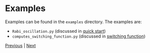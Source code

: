 # Examples

Examples can be found in the ``examples`` directory. The examples are:

- `Rabi_oscillation.py` (discussed in [quick start](getting_started.md#quick-start))
- `computes_switching_function.py` (discussed in [switching function](switching_function.md#example))

[Previous](multithreading.md) | [Next](running_tests.md)